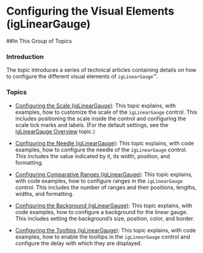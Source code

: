 ﻿<!--
|metadata|
{
    "fileName": "iglineargauge-configuring-the-visual-elements",
    "controlName": "igLinearGauge",
    "tags": ["Charting","How Do I"]
}
|metadata|
-->

# Configuring the Visual Elements (igLinearGauge)



##In This Group of Topics

### Introduction

The topic introduces a series of technical articles containing details on how to configure the different visual elements of `igLinearGauge`™.

### Topics

-	[Configuring the Scale (igLinearGauge)](igLinearGauge-Configuring-the-Scale.html): This topic explains, with examples, how to customize the scale of the `igLinearGauge` control. This includes positioning the scale inside the control and configuring the scale tick marks and labels. (For the default settings, see the [igLinearGauge Overview](igLinearGauge-Overview.html) topic.)

-	[Configuring the Needle (igLinearGauge)](igLinearGauge-Configuring-the-Needle.html): This topic explains, with code examples, how to configure the needle of the `igLinearGauge` control. This includes the value indicated by it, its width, position, and formatting.

-	[Configuring Comparative Ranges (igLinearGauge)](igLinearGauge-Configuring-Comparative-Ranges.html): This topic explains, with code examples, how to configure ranges in the `igLinearGauge` control. This includes the number of ranges and their positions, lengths, widths, and formatting.

-	[Configuring the Background (igLinearGauge)](igLinearGauge-Configuring-the-Background.html): This topic explains, with code examples, how to configure a background for the linear gauge. This includes setting the background’s size, position, color, and border.

-	[Configuring the Tooltips (igLinearGauge)](igLinearGauge-Configuring-the-Tooltips.html): This topic explains, with code examples, how to enable the tooltips in the `igLinearGauge` control and configure the delay with which they are displayed.





 

 


